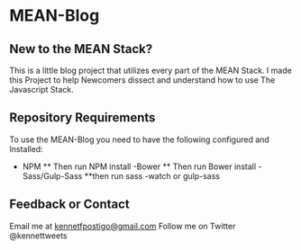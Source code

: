 # MEAN-Blog
## New to the MEAN Stack?

This is a little blog project that utilizes every part of the MEAN Stack.
I made this Project to help Newcomers dissect and understand how to use
The Javascript Stack.

## Repository Requirements

To use the MEAN-Blog you need to have the following configured and Installed:

- NPM
** Then run NPM install
-Bower
** Then run Bower install
-Sass/Gulp-Sass
**then run sass -watch or gulp-sass

## Feedback or Contact

Email me at kennetfpostigo@gmail.com
Follow me on Twitter @kennettweets
